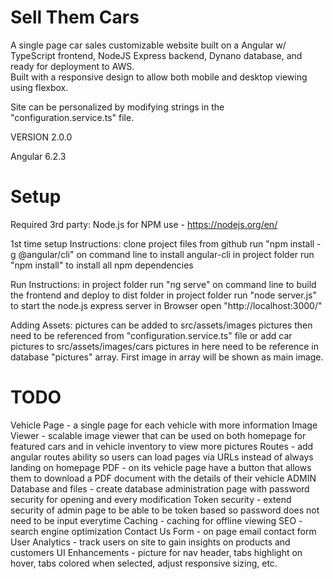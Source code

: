 # Sell Them Cars

A single page car sales customizable website built on a Angular w/ TypeScript frontend, NodeJS Express backend, Dynano database, and ready for deployment to AWS.  
Built with a responsive design to allow both mobile and desktop viewing using flexbox.

Site can be personalized by modifying strings in the "configuration.service.ts" file. 

VERSION 2.0.0

Angular 6.2.3

# Setup 

Required 3rd party:
Node.js for NPM use - https://nodejs.org/en/

1st time setup Instructions:
clone project files from github
run "npm install -g @angular/cli" on command line to install angular-cli
in project folder run "npm install" to install all npm dependencies

Run Instructions:
in project folder run "ng serve" on command line to build the frontend and deploy to dist folder
in project folder run "node server.js" to start the node.js express server
in Browser open "http://localhost:3000/"

Adding Assets:
pictures can be added to src/assets/images
pictures then need to be referenced from "configuration.service.ts" file 
or
add car pictures to src/assets/images/cars
pictures in here need to be reference in database "pictures" array. First image in array will be shown as main image. 

# TODO
Vehicle Page - a single page for each vehicle with more information
Image Viewer - scalable image viewer that can be used on both homepage for featured cars and in vehicle inventory to view more pictures
Routes - add angular routes ability so users can load pages via URLs instead of always landing on homepage
PDF - on its vehicle page have a button that allows them to download a PDF document with the details of their vehicle
ADMIN Database and files - create database administration page with password security for opening and every modification
Token security - extend security of admin page to be able to be token based so password does not need to be input everytime
Caching - caching for offline viewing
SEO - search engine optimization
Contact Us Form - on page email contact form
User Analytics - track users on site to gain insights on products and customers
UI Enhancements - picture for nav header, tabs highlight on hover, tabs colored when selected, adjust responsive sizing, etc. 